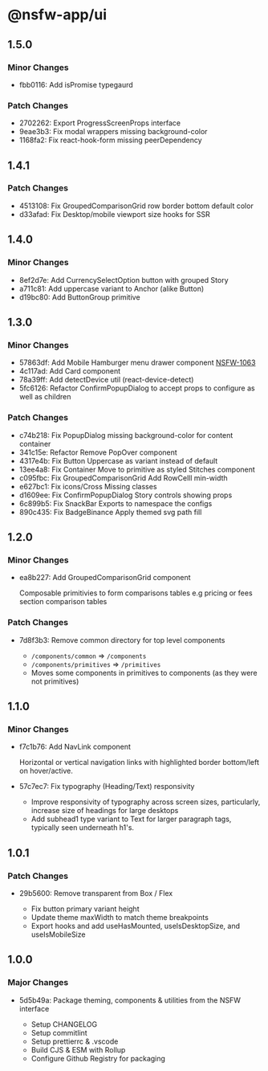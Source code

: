 # @nsfw-app/ui

## 1.5.0

### Minor Changes

- fbb0116: Add isPromise typegaurd

### Patch Changes

- 2702262: Export ProgressScreenProps interface
- 9eae3b3: Fix modal wrappers missing background-color
- 1168fa2: Fix react-hook-form missing peerDependency

## 1.4.1

### Patch Changes

- 4513108: Fix GroupedComparisonGrid row border bottom default color
- d33afad: Fix Desktop/mobile viewport size hooks for SSR

## 1.4.0

### Minor Changes

- 8ef2d7e: Add CurrencySelectOption button with grouped Story
- a711c81: Add uppercase variant to Anchor (alike Button)
- d19bc80: Add ButtonGroup primitive

## 1.3.0

### Minor Changes

- 57863df: Add Mobile Hamburger menu drawer component [NSFW-1063](#6)
- 4c117ad: Add Card component
- 78a39ff: Add detectDevice util (react-device-detect)
- 5fc6126: Refactor ConfirmPopupDialog to accept props to configure as well as children

### Patch Changes

- c74b218: Fix PopupDialog missing background-color for content container
- 341c15e: Refactor Remove PopOver component
- 4317e4b: Fix Button Uppercase as variant instead of default
- 13ee4a8: Fix Container Move to primitive as styled Stitches component
- c095fbc: Fix GroupedComparisonGrid Add RowCelll min-width
- e627bc1: Fix icons/Cross Missing classes
- d1609ee: Fix ConfirmPopupDialog Story controls showing props
- 6c899b5: Fix SnackBar Exports to namespace the configs
- 890c435: Fix BadgeBinance Apply themed svg path fill

## 1.2.0

### Minor Changes

- ea8b227: Add GroupedComparisonGrid component

  Composable primitivies to form comparisons tables e.g pricing or fees section comparison tables

### Patch Changes

- 7d8f3b3: Remove common directory for top level components

  - `/components/common` => `/components`
  - `/components/primitives` => `/primitives`
  - Moves some components in primitives to components (as they were not primitives)

## 1.1.0

### Minor Changes

- f7c1b76: Add NavLink component

  Horizontal or vertical navigation links with highlighted border bottom/left on hover/active.

- 57c7ec7: Fix typography (Heading/Text) responsivity

  - Improve responsivity of typography across screen sizes, particularly, increase size of headings for large desktops
  - Add subhead1 type variant to Text for larger paragraph tags, typically seen underneath h1's.

## 1.0.1

### Patch Changes

- 29b5600: Remove transparent from Box / Flex

  - Fix button primary variant height
  - Update theme maxWidth to match theme breakpoints
  - Export hooks and add useHasMounted, useIsDesktopSize, and useIsMobileSize

## 1.0.0

### Major Changes

- 5d5b49a: Package theming, components & utilities from the NSFW interface

  - Setup CHANGELOG
  - Setup commitlint
  - Setup prettierrc & .vscode
  - Build CJS & ESM with Rollup
  - Configure Github Registry for packaging
